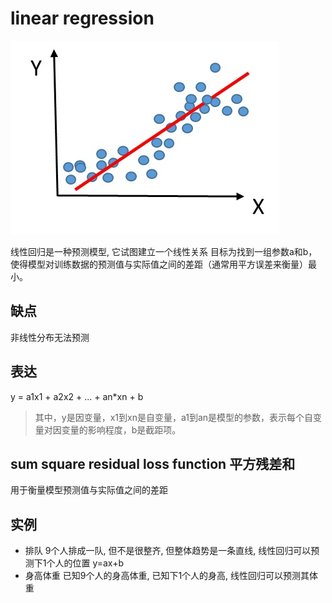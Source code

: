 # linear regression

![img](res/linear_regression.jpg)

线性回归是一种预测模型, 它试图建立一个线性关系
目标为找到一组参数a和b，使得模型对训练数据的预测值与实际值之间的差距（通常用平方误差来衡量）最小。

## 缺点

非线性分布无法预测

## 表达

y = a1x1 + a2x2 + ... + an*xn + b

> 其中，y是因变量，x1到xn是自变量，a1到an是模型的参数，表示每个自变量对因变量的影响程度，b是截距项。

## sum square residual loss function 平方残差和

用于衡量模型预测值与实际值之间的差距

## 实例

- 排队 9个人排成一队, 但不是很整齐, 但整体趋势是一条直线, 线性回归可以预测下1个人的位置 y=ax+b
- 身高体重 已知9个人的身高体重, 已知下1个人的身高, 线性回归可以预测其体重

